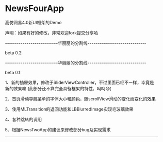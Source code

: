 NewsFourApp
===========

高仿网易4.0新UI框架的Demo

声明：如果有好的修改，非常欢迎fork提交分享哈

---------------------------华丽丽的分割线------------------------------

beta 0.2

---------------------------华丽丽的分割线------------------------------

beta 0.1

1、新的抽屉效果，修改于SliderViewController，不过里面已经不一样，毕竟是新的效果嘛
(此部分还不算完全具备框架的特性，呵呵😄)

2、首页滑动导航菜单的字体大小和颜色，随scrollView滑动的变化而变化的效果

3、使用MLTransition的返回功能和LBBlurredImage实现毛玻璃效果

4、各种跳转的调用

5、根据NewsTwoApp的建议来修改部分bug及实现需求

---------------------------------------------------------------------
